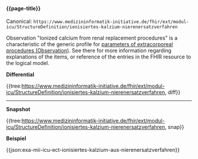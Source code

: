 #### {{page-title}}

Canonical: 
```https://www.medizininformatik-initiative.de/fhir/ext/modul-icu/StructureDefinition/ionisiertes-kalzium-nierenersatzverfahren```

Observation "Ionized calcium from renal replacement procedures" is a characteristic of the generic profile for [parameters of extracorporeal procedures (Observation)](https://www.medizininformatik-initiative.de/fhir/ext/modul-icu/StructureDefinition/parameter-von-extrakorporalen-verfahren). See there for more information regarding explanations of the items, or reference of the entries in the FHIR resource to the logical model.

**Differential**

{{tree:https://www.medizininformatik-initiative.de/fhir/ext/modul-icu/StructureDefinition/ionisiertes-kalzium-nierenersatzverfahren, diff}}

---

**Snapshot**

{{tree:https://www.medizininformatik-initiative.de/fhir/ext/modul-icu/StructureDefinition/ionisiertes-kalzium-nierenersatzverfahren, snap}}

**Beispiel**

{{json:exa-mii-icu-ect-ionisiertes-kalzium-aus-nierenersatzverfahren}}